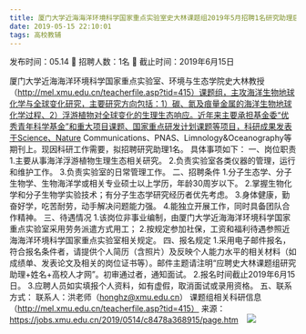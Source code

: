 ```yaml
---
title: 厦门大学近海海洋环境科学国家重点实验室史大林课题组2019年5月招聘1名研究助理启事
date: 2019-05-15 22:10:01
tags: 高校教辅
---
```

发布时间：05.14   🌟   招聘人数：1名   🌈   截止时间：2019年6月15日
<!-- more -->
厦门大学近海海洋环境科学国家重点实验室、环境与生态学院史大林教授（http://mel.xmu.edu.cn/teacherfile.asp?tid=415）课题组，主攻海洋生物地球化学与全球变化研究，主要研究方向包括：1）碳、氮及痕量金属的海洋生物地球化学过程、2）浮游植物对全球变化的生理生态响应。近年来主要承担基金委“优秀青年科学基金”和重大项目课题、国家重点研发计划课题等项目，科研成果发表于Science、Nature Communications、PNAS、Limnology&Oceanography等期刊上。现因科研工作需要，拟招聘研究助理1名。
具体事项如下：
一、岗位职责
1.主要从事海洋浮游植物生理生态相关研究。
2.负责实验室各类仪器的管理，运行和维护工作。
3.负责实验室的日常管理工作。
二、招聘条件
1.分子生态学、分子生物学、生物海洋学或相关专业硕士以上学历，年龄30周岁以下。
2.掌握生物化学和分子生物学实验技术；有分子生态学研究经历者优先考虑。
3.身体健康，勤奋好学，吃苦耐劳，动手解决问题能力强。
4.能独立开展工作，同时具备团队合作精神。
三、待遇情况
1.该岗位非事业编制，由厦门大学近海海洋环境科学国家重点实验室采用劳务派遣方式用工；
2.按规定参加社保，工资和福利待遇参照近海海洋环境科学国家重点实验室相关规定。
四、报名规定
1.采用电子邮件报名，符合报名条件者，请提供个人简历（含照片）及反映个人能力水平的相关材料（如成绩单、发表论文及相关的岗位证书等）。邮件主题请注明“应聘史大林课题组研究助理+姓名+高校人才网”。初审通过者，通知面试。
2.报名时间截止2019年6月15日。
3.应聘人员如实填报个人资料，如有虚假，取消面试或录用资格。
五、联系方式：
联系人：洪老师（honghz@xmu.edu.cn）
课题组相关科研信息（http://mel.xmu.edu.cn/teacherfile.asp?tid=415）
来源：
https://jobs.xmu.edu.cn/2019/0514/c8478a368915/page.htm
 
 ![](https://cdn.weiweiblog.cn/20181015134814.png)